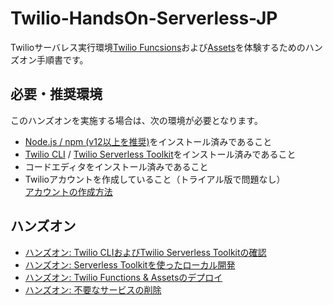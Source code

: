 # Twilio-HandsOn-Serverless-JP
Twilioサーバレス実行環境[Twilio Funcsions](https://jp.twilio.com/docs/runtime/functions)および[Assets](https://jp.twilio.com/docs/runtime/assets)を体験するためのハンズオン手順書です。

## 必要・推奨環境
このハンズオンを実施する場合は、次の環境が必要となります。

- [Node.js / npm (v12以上を推奨)](https://nodejs.org/ja/)をインストール済みであること
- [Twilio CLI]() / [Twilio Serverless Toolkit]()をインストール済みであること
- コードエディタをインストール済みであること
- Twilioアカウントを作成していること（トライアル版で問題なし）  
[アカウントの作成方法](https://www.twilio.com/blog/how-to-create-twilio-account-jp)


## ハンズオン

- [ハンズオン: Twilio CLIおよびTwilio Serverless Toolkitの確認](/docs/01-Twilio-CLI-Serverless-Toolkit/00-Overview.md)
- [ハンズオン: Serverless Toolkitを使ったローカル開発](/docs/02-Prep-WebApp/00-Overview.md)
- [ハンズオン: Twilio Functions & Assetsのデプロイ](/docs/03-Deploy-to-Twilio-Cloud/00-Overview.md)
- [ハンズオン: 不要なサービスの削除](/docs/04-Clean-up/00-Overview.md)